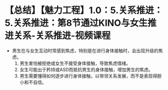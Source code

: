 # 【总结】【魅力工程】1.0：5.关系推进：5.关系推进：第8节通过KINO与女生推进关系-关系推进-视频课程

-   男生在与女生互动时常感到焦虑，特别是在进行身体接触时，会出现升级的焦虑。
    1.  男生害怕被拒绝或女生不接受身体接触，导致焦虑情绪。
    2.  女生可能出于矜持或ASD而抵抗男生的身体接触，增加男生的焦虑。
    3.  男生需要懂得如何逐步进行身体接触，以带领关系发展，而不是表现得胆小和不自信。